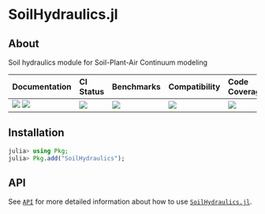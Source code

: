 # SoilHydraulics.jl

<!-- Links and shortcuts -->
[ph-url]: https://github.com/Yujie-W/SoilHydraulics.jl
[ph-api]: https://yujie-w.github.io/SoilHydraulics.jl/stable/API/

[dev-img]: https://img.shields.io/badge/docs-dev-blue.svg
[dev-url]: https://Yujie-W.github.io/SoilHydraulics.jl/dev/

[rel-img]: https://img.shields.io/badge/docs-stable-blue.svg
[rel-url]: https://Yujie-W.github.io/SoilHydraulics.jl/stable/

[st-img]: https://github.com/Yujie-W/SoilHydraulics.jl/workflows/JuliaStable/badge.svg?branch=main
[st-url]: https://github.com/Yujie-W/SoilHydraulics.jl/actions?query=branch%3A"main"++workflow%3A"JuliaStable"

[bm-img]: https://github.com/Yujie-W/SoilHydraulics.jl/workflows/Benchmarks/badge.svg?branch=main
[bm-url]: https://github.com/Yujie-W/SoilHydraulics.jl/actions?query=branch%3A"main"++workflow%3A"Benchmarks"

[min-img]: https://github.com/Yujie-W/SoilHydraulics.jl/workflows/Julia-1.6/badge.svg?branch=main
[min-url]: https://github.com/Yujie-W/SoilHydraulics.jl/actions?query=branch%3A"main"++workflow%3A"Julia-1.6"

[cov-img]: https://codecov.io/gh/Yujie-W/SoilHydraulics.jl/branch/main/graph/badge.svg
[cov-url]: https://codecov.io/gh/Yujie-W/SoilHydraulics.jl


## About
Soil hydraulics module for Soil-Plant-Air Continuum modeling

| Documentation                                   | CI Status             | Benchmarks            | Compatibility           | Code Coverage           |
|:------------------------------------------------|:----------------------|:----------------------|:------------------------|:------------------------|
| [![][dev-img]][dev-url] [![][rel-img]][rel-url] | [![][st-img]][st-url] | [![][bm-img]][bm-url] | [![][min-img]][min-url] | [![][cov-img]][cov-url] |


## Installation
```julia
julia> using Pkg;
julia> Pkg.add("SoilHydraulics");
```


## API
See [`API`][ph-api] for more detailed information about how to use [`SoilHydraulics.jl`][ph-url].
